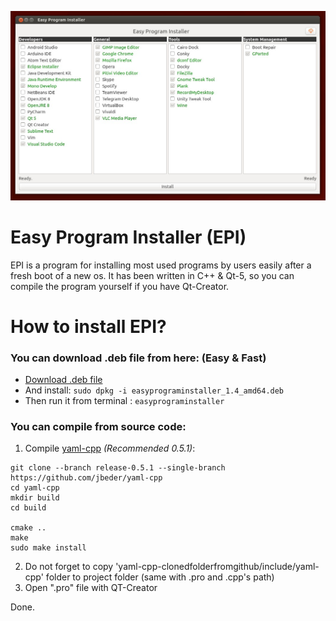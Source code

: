 ![Snapshot](https://github.com/eminfedar/easyprograminstaller/raw/master/snap1.jpg)
# Easy Program Installer (EPI)
EPI is a program for installing most used programs by users easily after a fresh boot of a new os.
It has been written in C++ & Qt-5, so you can compile the program yourself if you have Qt-Creator.

# How to install EPI?
### You can download .deb file from here: (Easy & Fast)
* [Download .deb file](https://github.com/eminfedar/easyprograminstaller/releases/download/v1.4/easyprograminstaller_1.4_amd64.deb)
* And install: `sudo dpkg -i easyprograminstaller_1.4_amd64.deb`
* Then run it from terminal : `easyprograminstaller`

### You can compile from source code:

1. Compile [yaml-cpp](https://github.com/jbeder/yaml-cpp) _(Recommended 0.5.1)_:
```
git clone --branch release-0.5.1 --single-branch https://github.com/jbeder/yaml-cpp
cd yaml-cpp
mkdir build
cd build

cmake ..
make
sudo make install
```
2. Do not forget to copy 'yaml-cpp-clonedfolderfromgithub/include/yaml-cpp' folder to project folder (same with .pro and .cpp's path)
3. Open ".pro" file with QT-Creator

Done.
